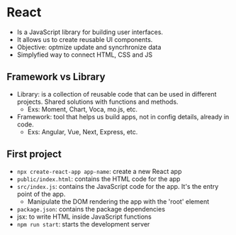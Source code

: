 # React

- Is a JavaScript library for building user interfaces.
- It allows us to create reusable UI components.
- Objective: optmize update and syncrhronize data
- Simplyfied way to connect HTML, CSS and JS

## Framework vs Library

- Library: is a collection of reusable code that can be used in different projects. Shared solutions with functions and methods.
  - Exs: Moment, Chart, Voca, mo.js, etc.
- Framework: tool that helps us build apps, not in config details, already in code.
  - Exs: Angular, Vue, Next, Express, etc.

## First project

- `npx create-react-app app-name`: create a new React app
- `public/index.html`: contains the HTML code for the app
- `src/index.js`: contains the JavaScript code for the app. It's the entry point of the app.
  - Manipulate the DOM rendering the app with the 'root' element
- `package.json`: contains the package dependencies
- jsx: to write HTML inside JavaScript functions
- `npm run start`: starts the development server
